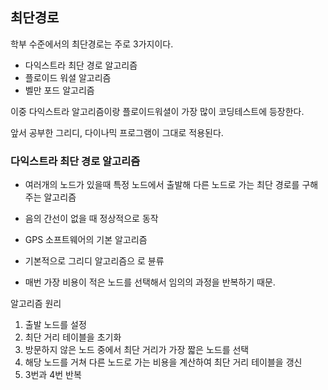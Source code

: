 ## 최단경로

학부 수준에서의 최단경로는 주로 3가지이다.

- 다익스트라 최단 경로 알고리즘
- 플로이드 워셜 알고리즘
- 벨만 포드 알고리즘

이중 다익스트라 알고리즘이랑 플로이드워셜이 가장 많이 코딩테스트에 등장한다.

앞서 공부한 그리디, 다이나믹 프로그램이 그대로 적용된다.



### 다익스트라 최단 경로 알고리즘

- 여러개의 노드가 있을때 특정 노드에서 출발해 다른 노드로 가는 최단 경로를 구해주는 알고리즘

- 음의 간선이 없을 때 정상적으로 동작

- GPS 소프트웨어의 기본 알고리즘
- 기본적으로 그리디 알고리즘으 로 뷴류
- 매번 가장 비용이 적은 노드를 선택해서 임의의 과정을 반복하기 때문.



알고리즘 원리

1. 출발 노드를 설정
2. 최단 거리 테이블을 초기화
3. 방문하지 않은 노드 중에서 최단 거리가 가장 짧은 노드를 선택
4. 해당 노드를 거쳐 다른 노드로 가는 비용을 계산하여 최단 거리 테이블을 갱신
5. 3번과 4번 반복



